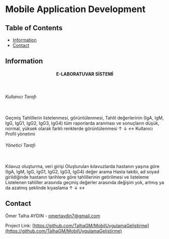 #  Mobile Application Development 
## Table of Contents  
- [Information](#information)
- [Contact](#contact)         
## Information  
<h4 align="center">  E-LABORATUVAR SİSTEMİ  </h4>
<br>
<h6>Kullanıcı Tarafı</h6>
<br>
Geçmiş Tahlillerin listelenmesi, görüntülenmesi,
Tahlil değerlerinin (IgA, IgM, IgG, IgG1, IgG2, IgG3, IgG4) tüm raporlarda aranması ve
sonuçların düşük, normal, yüksek olarak farklı renklerde görüntülenmesi ↑ ↓ ↔
Kullanıcı Profil yönetimi
<br>
<h6>Yönetici Tarafı</h6>
<br>
Kılavuz oluşturma, veri girişi
Oluşturulan kılavuzlarda hastanın yaşına göre (IgA, IgM, IgG, IgG1, IgG2, IgG3, IgG4) değer
arama
Hasta takibi, ad soyad girildiğinde hastanın tarihlere göre tahlillerinin getirilmesi ve listeleme
Listelenen tahliller arasında geçmiş değerler arasında değişim yok, artmış ya da azalmış şeklinde
kıyaslama ↑ ↓ ↔



## Contact
Ömer Talha AYDIN - [omertaydin7@gmail.com](omertaydin7@gmail.com)

Project Link: [https://github.com/TalhaGM/MobilUygulamaGelistirme](https://github.com/TalhaGM/MobilUygulamaGelistirme)
